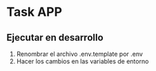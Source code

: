 # Task APP

## Ejecutar en desarrollo

1. Renombrar el archivo .env.template por .env
2. Hacer los cambios en las variables de entorno